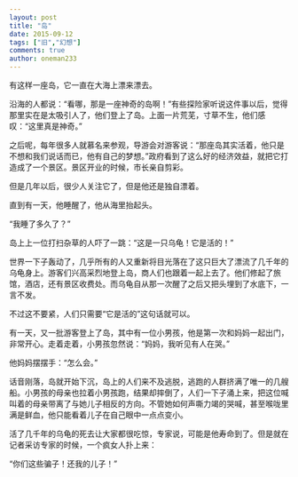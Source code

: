 ```yaml
---
layout: post
title: "岛"
date: 2015-09-12
tags: ["旧","幻想"]
comments: true
author: oneman233
---
```


有这样一座岛，它一直在大海上漂来漂去。

沿海的人都说：“看哪，那是一座神奇的岛啊！”有些探险家听说这件事以后，觉得那里实在是太吸引人了，他们登上了岛。上面一片荒芜，寸草不生，他们感叹：“这里真是神奇。”

之后呢，每年很多人就慕名来参观，导游会对游客说：“那座岛其实活着，他只是不想和我们说话而已，他有自己的梦想。”政府看到了这么好的经济效益，就把它打造成了一个景区。景区开业的时候，市长亲自剪彩。

但是几年以后，很少人关注它了，但是他还是独自漂着。

直到有一天，他睡醒了，他从海里抬起头。

“我睡了多久了？”

岛上上一位打扫杂草的人吓了一跳：“这是一只乌龟！它是活的！”

世界一下子轰动了，几乎所有的人又重新将目光落在了这只巨大了漂流了几千年的乌龟身上。游客们兴高采烈地登上岛，商人们也跟着一起上去了。他们修起了旅馆，酒店，还有景区收费处。而乌龟自从那一次醒了之后又把头埋到了水底下，一言不发。

不过这不要紧，人们只需要“它是活的”这句话就可以。

有一天，又一批游客登上了岛，其中有一位小男孩，他是第一次和妈妈一起出门，非常开心。走着走着，小男孩忽然说：“妈妈，我听见有人在哭。”

他妈妈摆摆手：“怎么会。”

话音刚落，岛就开始下沉，岛上的人们来不及逃脱，逃跑的人群挤满了唯一的几艘船。小男孩的母亲也拉着小男孩跑，结果却摔倒了，人们一下子涌上来，把这位喊叫着的母亲带离了与她儿子相反的方向。不管她如何声嘶力竭的哭喊，甚至喉咙里满是鲜血，他只能看着儿子在自己眼中一点点变小。

活了几千年的乌龟的死去让大家都很吃惊，专家说，可能是他寿命到了。但是就在记者采访专家的时候，一个疯女人扑上来：

“你们这些骗子！还我的儿子！”